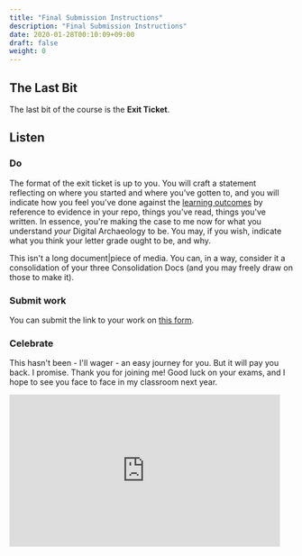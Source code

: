 ```yaml
---
title: "Final Submission Instructions"
description: "Final Submission Instructions"
date: 2020-01-28T00:10:09+09:00
draft: false
weight: 0
---
```


## The Last Bit

The last bit of the course is the **Exit Ticket**.

## Listen



### Do

The format of the exit ticket is up to you. You will craft a statement reflecting on where you started and where you’ve gotten to, and you will indicate how you feel you’ve done against the [learning outcomes](/docs/2-learning-outcomes) by reference to evidence in your repo, things you've read, things you've written. In essence, you're making the case to me now for what you understand _your_ Digital Archaeology to be. You may, if you wish, indicate what you think your letter grade ought to be, and why.

This isn't a long document|piece of media. You can, in a way, consider it a consolidation of your three Consolidation Docs (and you may freely draw on those to make it).

### Submit work

You can submit the link to your work on [this form](#).

### Celebrate

This hasn't been - I'll wager - an easy journey for you. But it will pay you back. I promise. Thank you for joining me! Good luck on your exams, and I hope to see you face to face in my classroom next year.

<iframe src="https://giphy.com/embed/4GY3ljn0SuvrpvxIck" width="480" height="270" frameBorder="0" class="giphy-embed" allowFullScreen></iframe>
